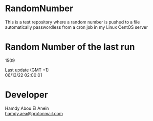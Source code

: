 # RandomNumber    
This is a test repository where a random number is pushed to a file automatically passwordless from a cron job in my Linux CentOS server    
# Random Number of the last run   
1509
      
Last update (GMT +1)    
06/13/22 02:00:01
# Developer    
Hamdy Abou El Anein   
hamdy.aea@protonmail.com
